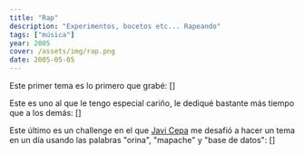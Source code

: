 ```yaml
---
title: "Rap"
description: "Experimentos, bocetos etc... Rapeando"
tags: ["música"]
year: 2005
cover: /assets/img/rap.png
date: 2005-05-05
---
```


Este primer tema es lo primero que grabé:
[]

Este es uno al que le tengo especial cariño, le dediqué bastante más tiempo que a los demás:
[]

Este último es un challenge en el que [Javi Cepa](www.javicepa.com) me desafió a hacer un tema en un día usando las palabras "orina", "mapache" y "base de datos":
[]
